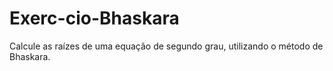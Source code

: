# Exerc-cio-Bhaskara
Calcule as raízes de uma equação de segundo grau, utilizando o método de Bhaskara.
